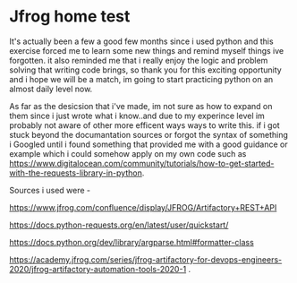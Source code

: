# Jfrog home test

It's actually been a few a good few months since i used python and this exercise forced me to learn some new things and remind myself things ive forgotten. 
it also reminded me that i really enjoy the logic and problem solving that writing code brings, so thank you for this exciting opportunity and i hope we will be a match, im going to start practicing python on an almost daily level now.

As far as the desicsion that i've made, im not sure as how to expand on them since i just wrote what i know..and due to my experince level im probably not aware of other more efficent ways ways to write this.
if i got stuck beyond the documantation sources or forgot the syntax of something i Googled until i found something that provided me with a good guidance or example which i could  somehow apply on my own code such as https://www.digitalocean.com/community/tutorials/how-to-get-started-with-the-requests-library-in-python.

Sources i used were - 

https://www.jfrog.com/confluence/display/JFROG/Artifactory+REST+API

https://docs.python-requests.org/en/latest/user/quickstart/

https://docs.python.org/dev/library/argparse.html#formatter-class

https://academy.jfrog.com/series/jfrog-artifactory-for-devops-engineers-2020/jfrog-artifactory-automation-tools-2020-1
.
